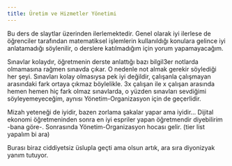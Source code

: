 ```yaml
---
title: Üretim ve Hizmetler Yönetimi
---
```

Bu ders de slaytlar üzerinden ilerlemektedir. Genel olarak iyi ilerlese de öğrenciler tarafından matematiksel işlemlerin kullanıldığı konulara gelince iyi anlatamadığı söylenilir, o derslere katılmadığım için yorum yapamayacağım.

Sınavlar kolaydır, öğretmenin derste anlattığı bazı bilgil3er notlarda olmamasına rağmen sınavda çıkar. O nedenle not almak gerekir söylediği her şeyi. Sınavları kolay olmasıysa pek iyi değildir, çalışanla çalışmayan arasındaki fark ortaya çıkmaz böylelikle. 3x çalışan ile x çalışan arasında hemen hemen hiç fark olmaz sınavlarda, o yüzden sınavları sevdiğimi söyleyemeyeceğim, aynısı Yönetim-Organizasyon için de geçerlidir.

Mizah yeteneği de iyidir, bazen zorlama şakalar yapar ama iyidir... Dijital ekonomi öğretmeninden sonra en iyi espriler yapan öğretmendir diyebilirim -bana göre-. Sonrasında Yönetim-Organizasyon hocası gelir. (tier list yapalım bi ara)

Burası biraz ciddiyetsiz üslupla geçti ama olsun artık, ara sıra diyonizyak yanım tutuyor. 
